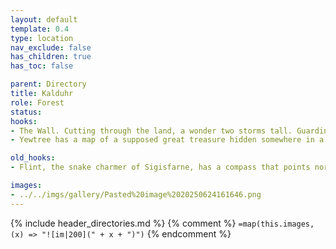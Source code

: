 ```yaml
---
layout: default
template: 0.4
type: location
nav_exclude: false
has_children: true
has_toc: false

parent: Directory
title: Kalduhr
role: Forest
status: 
hooks:
- The Wall. Cutting through the land, a wonder two storms tall. Guarding from invasion, or built to cage us all.
- Yewtree has a map of a supposed great treasure hidden somewhere in a wood north of the Wall.

old_hooks:
- Flint, the snake charmer of Sigisfarne, has a compass that points north, but slightly off. He's been told it doesn't point north, but to somewhere in a forest far to the north.

images:
- ../../imgs/gallery/Pasted%20image%2020250624161646.png
---
```


{% include header_directories.md %}
{% comment %}
`=map(this.images, (x) => "![im|200](" + x + ")")`
{% endcomment %}

